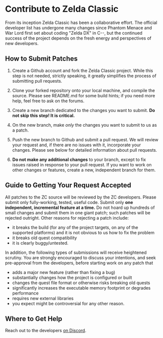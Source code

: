 # Contribute to Zelda Classic

From its inception Zelda Classic has been a collaborative effort. The official developer list has undergone many changes since Phantom Menace and War Lord first set about coding "Zelda DX" in C--, but the continued success of the project depends on the fresh energy and perspectives of new developers.

## How to Submit Patches

1. Create a Github account and fork the Zelda Classic project. While this step is not needed, strictly speaking, it greatly simplifies the process of submitting pull requests.

2. Clone your forked repository onto your local machine, and compile the source. Please see README.md for some build hints; if you need more help, feel free to ask on the forums.

3. Create a new branch dedicated to the changes you want to submit. **Do not skip this step! It is critical.**

4. On the new branch, make *only* the changes you want to submit to us as a patch.

5. Push the new branch to Github and submit a pull request. We will review your request and, if there are no issues with it, incorporate your changes. Please see below for detailed information about pull requests.

6. **Do not make any additional changes** to your branch, except to fix issues raised in response to your pull request. If you want to work on other changes or features, create a new, independent branch for them.

## Guide to Getting Your Request Accepted

All patches to the ZC source will be reviewed by the ZC developers. Please submit only fully-working, tested, useful code. Submit only **one independent, incremental feature at a time.** Do not hoard up hundreds of small changes and submit them in one giant patch; such patches will be rejected outright. Other reasons for rejecting a patch include:
 - it breaks the build (for any of the project targets, on any of the supported platforms) and it is not obvious to us how to fix the problem
 - it breaks old quest compatibility
 - it is clearly buggy/untested.

In addition, the following types of submissions will receive heightened scrutiny. You are strongly encouraged to discuss your intentions, and seek pre-approval from the developers, before starting work on any patch that
 - adds a major new feature (rather than fixing a bug)
 - substantially changes how the project is configured or built
 - changes the quest file format or otherwise risks breaking old quests
 - significantly increases the executable memory footprint or degrades performance
 - requires new external libraries
 - you expect might be controversial for any other reason.

## Where to Get Help

Reach out to the developers [on Discord](https://discord.gg/ddk2dk4guq).
